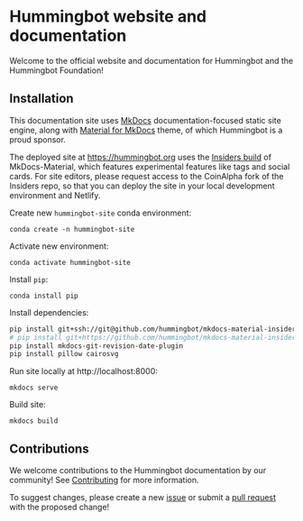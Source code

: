 # Hummingbot website and documentation

Welcome to the official website and documentation for Hummingbot and the Hummingbot Foundation!

## Installation

This documentation site uses [MkDocs](https://www.mkdocs.org/) documentation-focused static site engine, along with [Material for MkDocs](https://squidfunk.github.io/mkdocs-material/) theme, of which Hummingbot is a proud sponsor.

The deployed site at https://hummingbot.org uses the [Insiders build](https://squidfunk.github.io/mkdocs-material/insiders/) of MkDocs-Material, which features experimental features like tags and social cards. For site editors, please request access to the CoinAlpha fork of the Insiders repo, so that you can deploy the site in your local development environment and Netlify.

Create new `hummingbot-site` conda environment:
```
conda create -n hummingbot-site
```

Activate new environment:
```
conda activate hummingbot-site
```

Install `pip`:

```
conda install pip
```

Install dependencies:
```bash
pip install git+ssh://git@github.com/hummingbot/mkdocs-material-insiders  # fetch via SSH
# pip install git+https://github.com/hummingbot/mkdocs-material-insiders.git  # fetch via SSH
pip install mkdocs-git-revision-date-plugin
pip install pillow cairosvg
```

Run site locally at http://localhost:8000:
```
mkdocs serve
```

Build site:
```
mkdocs build
```

## Contributions

We welcome contributions to the Hummingbot documentation by our community! See [Contributing](./CONTRIBUTING.md) for more information.

To suggest changes, please create a new [issue](https://github.com/hummingbot/hummingbot-site/issues) or submit a [pull request](https://github.com/hummingbot/hummingbot-site/pulls) with the proposed change!
